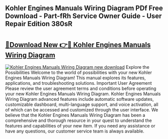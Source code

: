 ## Kohler Engines Manuals Wiring Diagram PDf Free Download - Part-fRh Service Owner Guide - User Repair Edition 380sR

# <h2><a href="http://bc62227.oget.top/?id=Kohler+Engines+Manuals+Wiring+Diagram">🔗Download New 👉🔴 Kohler Engines Manuals Wiring Diagram</a></h2>

[![Kohler Engines Manuals Wiring Diagram new download](https://i.imgur.com/5g1atiW.png)](http://bc62227.oget.top/?id=Kohler+Engines+Manuals+Wiring+Diagram)
Explore the Possibilities Welcome to the world of possibilities with your new Kohler Engines Manuals Wiring Diagram! This manual explores its features, applications, and troubleshooting solutions. Important User Agreement Please review the user agreement terms and conditions before operating your new Kohler Engines Manuals Wiring Diagram. Kohler Engines Manuals Wiring Diagram advanced features include automatic software updates, customizable dashboard, multi-language support, and voice activation, all of which can be accessed and customized through the user interface. We believe that the Kohler Engines Manuals Wiring Diagram has been a comprehensive and thorough resource in your quest to understand the features and capabilities of your new item. If you need any assistance or have any questions, our customer service team is always available.

